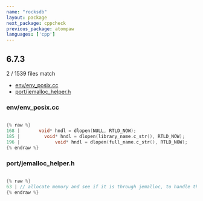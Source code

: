 ```yaml
---
name: "rocksdb"
layout: package
next_package: cppcheck
previous_package: atompaw
languages: ['cpp']
---
```

## 6.7.3
2 / 1539 files match

 - [env/env_posix.cc](#envenv_posixcc)
 - [port/jemalloc_helper.h](#portjemalloc_helperh)

### env/env_posix.cc

```cpp

{% raw %}
168 |       void* hndl = dlopen(NULL, RTLD_NOW);
185 |         void* hndl = dlopen(library_name.c_str(), RTLD_NOW);
196 |             void* hndl = dlopen(full_name.c_str(), RTLD_NOW);
{% endraw %}

```
### port/jemalloc_helper.h

```cpp

{% raw %}
63 | // allocate memory and see if it is through jemalloc, to handle the dlopen()
{% endraw %}

```